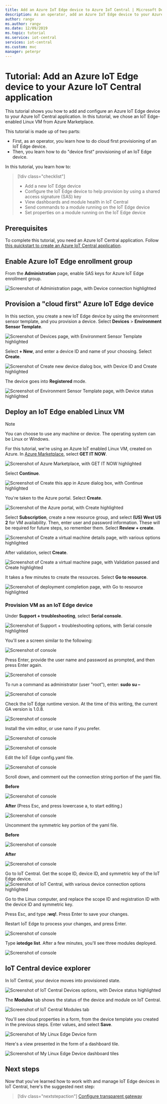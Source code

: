```yaml
---
title: Add an Azure IoT Edge device to Azure IoT Central | Microsoft Docs
description: As an operator, add an Azure IoT Edge device to your Azure IoT Central application
author: rangv
ms.author: rangv
ms.date: 12/09/2019
ms.topic: tutorial
ms.service: iot-central
services: iot-central
ms.custom: mvc
manager: peterpr
---
```


# Tutorial: Add an Azure IoT Edge device to your Azure IoT Central application



This tutorial shows you how to add and configure an Azure IoT Edge device to your Azure IoT Central application. In this tutorial, we chose an IoT Edge-enabled Linux VM from Azure Marketplace.

This tutorial is made up of two parts:

* First, as an operator, you learn how to do cloud first provisioning of an IoT Edge device.
* Then, you learn how to do "device first" provisioning of an IoT Edge device.

In this tutorial, you learn how to:

> [!div class="checklist"]
> * Add a new IoT Edge device
> * Configure the IoT Edge device to help provision by using a shared access signature (SAS) key
> * View dashboards and module health in IoT Central
> * Send commands to a module running on the IoT Edge device
> * Set properties on a module running on the IoT Edge device

## Prerequisites

To complete this tutorial, you need an Azure IoT Central application. Follow [this quickstart to create an Azure IoT Central application](./quick-deploy-iot-central.md).

## Enable Azure IoT Edge enrollment group
From the **Administration** page, enable SAS keys for Azure IoT Edge enrollment group.

![Screenshot of Administration page, with Device connection highlighted](./media/tutorial-add-edge-as-leaf-device/groupenrollment.png)

## Provision a "cloud first" Azure IoT Edge device	
In this section, you create a new IoT Edge device by using the environment sensor template, and you provision a device. 
Select **Devices** > **Environment Sensor Template**. 

![Screenshot of Devices page, with Environment Sensor Template highlighted](./media/tutorial-add-edge-as-leaf-device/deviceexplorer.png)

Select **+ New**, and enter a device ID and name of your choosing. Select **Create**.

![Screenshot of Create new device dialog box, with Device ID and Create highlighted](./media/tutorial-add-edge-as-leaf-device/cfdevicecredentials.png)

The device goes into **Registered** mode.

![Screenshot of Environment Sensor Template page, with Device status highlighted](./media/tutorial-add-edge-as-leaf-device/cfregistered.png)

## Deploy an IoT Edge enabled Linux VM

> [!NOTE]
> You can choose to use any machine or device. The operating system can be Linux or Windows.

For this tutorial, we're using an Azure IoT enabled Linux VM, created on Azure. In [Azure Marketplace](https://azuremarketplace.microsoft.com/en-us/marketplace/apps/microsoft_iot_edge.iot_edge_vm_ubuntu?tab=Overview), select **GET IT NOW**. 

![Screenshot of Azure Marketplace, with GET IT NOW highlighted](./media/tutorial-add-edge-as-leaf-device/cfmarketplace.png)

Select **Continue**.

![Screenshot of Create this app in Azure dialog box, with Continue highlighted](./media/tutorial-add-edge-as-leaf-device/cfmarketplacecontinue.png)


You're taken to the Azure portal. Select **Create**.

![Screenshot of the Azure portal, with Create highlighted](./media/tutorial-add-edge-as-leaf-device/cfubuntu.png)

Select **Subscription**, create a new resource group, and select **(US) West US 2** for VM availability. Then, enter user and password information. These will be required for future steps, so remember them. Select **Review + create**.

![Screenshot of Create a virtual machine details page, with various options highlighted](./media/tutorial-add-edge-as-leaf-device/cfvm.png)

After validation, select **Create**.

![Screenshot of Create a virtual machine page, with Validation passed and Create highlighted](./media/tutorial-add-edge-as-leaf-device/cfvmvalidated.png)

It takes a few minutes to create the resources. Select **Go to resource**.

![Screenshot of deployment completion page, with Go to resource highlighted](./media/tutorial-add-edge-as-leaf-device/cfvmdeploymentcomplete.png)

### Provision VM as an IoT Edge device 

Under **Support + troubleshooting**, select **Serial console**.

![Screenshot of Support + troubleshooting options, with Serial console highlighted](./media/tutorial-add-edge-as-leaf-device/cfserialconsole.png)

You'll see a screen similar to the following:

![Screenshot of console](./media/tutorial-add-edge-as-leaf-device/cfconsole.png)

Press Enter, provide the user name and password as prompted, and then press Enter again. 

![Screenshot of console](./media/tutorial-add-edge-as-leaf-device/cfconsolelogin.png)

To run a command as administrator (user "root"), enter: **sudo su –**

![Screenshot of console](./media/tutorial-add-edge-as-leaf-device/cfsudo.png)

Check the IoT Edge runtime version. At the time of this writing, the current GA version is 1.0.8.

![Screenshot of console](./media/tutorial-add-edge-as-leaf-device/cfconsoleversion.png)

Install the vim editor, or use nano if you prefer. 

![Screenshot of console](./media/tutorial-add-edge-as-leaf-device/cfconsolevim.png)

![Screenshot of console](./media/tutorial-add-edge-as-leaf-device/cfvim.png)

Edit the IoT Edge config.yaml file.

![Screenshot of console](./media/tutorial-add-edge-as-leaf-device/cfconsoleconfig.png)

Scroll down, and comment out the connection string portion of the yaml file. 

**Before**

![Screenshot of console](./media/tutorial-add-edge-as-leaf-device/cfmanualprovisioning.png)

**After** (Press Esc, and press lowercase a, to start editing.)

![Screenshot of console](./media/tutorial-add-edge-as-leaf-device/cfmanualprovisioningcomments.png)

Uncomment the symmetric key portion of the yaml file. 

**Before**

![Screenshot of console](./media/tutorial-add-edge-as-leaf-device/cfconsolesymmcomments.png)

**After**

![Screenshot of console](./media/tutorial-add-edge-as-leaf-device/cfconsolesymmuncomments.png)

Go to IoT Central. Get the scope ID, device ID, and symmetric key of the IoT Edge device.
![Screenshot of IoT Central, with various device connection options highlighted](./media/tutorial-add-edge-as-leaf-device/cfdeviceconnect.png)

Go to the Linux computer, and replace the scope ID and registration ID with the device ID and symmetric key.

Press Esc, and type **:wq!**. Press Enter to save your changes.

Restart IoT Edge to process your changes, and press Enter.

![Screenshot of console](./media/tutorial-add-edge-as-leaf-device/cfrestart.png)

Type **iotedge list**. After a few minutes, you'll see three modules deployed.

![Screenshot of console](./media/tutorial-add-edge-as-leaf-device/cfconsolemodulelist.png)


## IoT Central device explorer 

In IoT Central, your device moves into provisioned state.

![Screenshot of IoT Central Devices options, with Device status highlighted](./media/tutorial-add-edge-as-leaf-device/cfprovisioned.png)

The **Modules** tab shows the status of the device and module on IoT Central. 

![Screenshot of IoT Central Modules tab](./media/tutorial-add-edge-as-leaf-device/cfiotcmodulestatus.png)


You'll see cloud properties in a form, from the device template you created in the previous steps. Enter values, and select **Save**. 

![Screenshot of My Linux Edge Device form](./media/tutorial-add-edge-as-leaf-device/deviceinfo.png)

Here's a view presented in the form of a dashboard tile.

![Screenshot of My Linux Edge Device dashboard tiles](./media/tutorial-add-edge-as-leaf-device/dashboard.png)

## Next steps

Now that you've learned how to work with and manage IoT Edge devices in IoT Central, here's the suggested next step:

<!-- Next how-tos in the sequence -->

> [!div class="nextstepaction"]
> [Configure transparent gateway](../../iot-edge/how-to-create-transparent-gateway.md)
